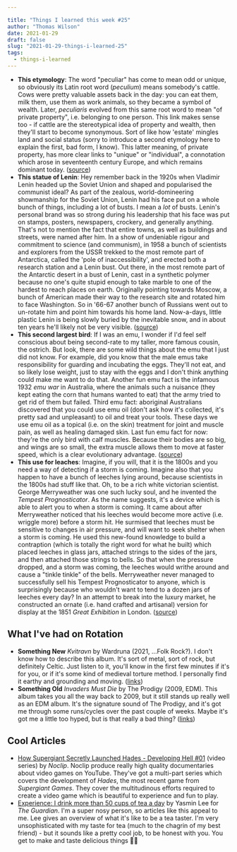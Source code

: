 ```yaml
---

title: "Things I learned this week #25"
author: "Thomas Wilson"
date: 2021-01-29
draft: false
slug: "2021-01-29-things-i-learned-25"
tags:
  - things-i-learned
---
```


- **This etymology**: The word "peculiar" has come to mean odd or unique, so obviously its Latin root word (_‌peculium_) means somebody's cattle. Cows were pretty valuable assets back in the day: you can eat them, milk them, use them as work animals, so they became a symbol of wealth. Later, _‌peculiaris_ evolved from this same root word to mean "of private property", i.e. belonging to one person. This link makes sense too - if cattle are the stereotypical idea of property and wealth, then they'll start to become synonymous. Sort of like how 'estate' mingles land and social status (sorry to introduce a second etymology here to explain the first, bad form, I know). This latter meaning, of private property, has more clear links to "unique" or "individual", a connotation which arose in seventeenth century Europe, and which remains dominant today. ([source](https://uselessetymology.com/2019/11/12/the-etymoooology-of-peculiar/))
- **This statue of Lenin**: Hey remember back in the 1920s when Vladimir Lenin headed up the Soviet Union and shaped and popularised the communist ideal? As part of the zealous, world-domineering showmanship for the Soviet Union, Lenin had his face put on a whole bunch of things, including a lot of busts. I mean a _lot_ of busts. Lenin's personal brand was so strong during his leadership that his face was put on stamps, posters, newspapers, crockery, and generally anything. That's not to mention the fact that entire towns, as well as buildings and streets, were named after him. In a show of undeniable rigour and commitment to science (and communism), in 1958 a bunch of scientists and explorers from the USSR trekked to the most remote part of Antarctica, called the 'pole of inaccessibility', and erected both a research station and a Lenin bust. Out there, in the most remote part of the Antarctic desert in a bust of Lenin, cast in a synthetic polymer because no one's quite stupid enough to take marble to one of the hardest to reach places on earth. Originally pointing towards Moscow, a bunch of American made their way to the research site and rotated him to face Washington. So in '66-67 another bunch of Russians went out to un-rotate him and point him towards his home land. Now-a-days, little plastic Lenin is being slowly buried by the inevitable snow, and in about ten years he'll likely not be very visible. ([source](https://www.worldabandoned.com/pole-of-inaccessibility))
- **This second largest bird**: If I was an emu, I wonder if I'd feel self conscious about being second-rate to my taller, more famous cousin, the ostrich. But look, there are some wild things about the emu that I just did not know. For example, did you know that the male emus take responsibility for guarding and incubating the eggs. They'll not eat, and so likely lose weight, just to stay with the eggs and I don't think anything could make me want to do that. Another fun emu fact is the infamous 1932 _emu war_ in Australia, where the animals such a nuisance (they kept eating the corn that humans wanted to eat) that the army tried to get rid of them but failed. Third emu fact: aboriginal Australians discovered that you could use emu oil (don't ask how it's collected, it's pretty sad and unpleasant) to oil and treat your tools. These days we use emu oil as a topical (i.e. on the skin) treatment for joint and muscle pain, as well as healing damaged skin. Last fun emu fact for now: they're the only bird with calf muscles. Because their bodies are so big, and wings are so small, the extra muscle allows them to move at faster speed, which is a clear evolutionary advantage. ([source](https://en.wikipedia.org/wiki/Emu))
- **This use for leaches**: Imagine, if you will, that it is the 1800s and you need a way of detecting if a storm is coming. Imagine also that you happen to have a bunch of leeches lying around, because scientists in the 1800s had stuff like that. Oh, to be a rich white victorian scientist. George Merryweather was one such lucky soul, and he invented the _Tempest Prognosticator_. As the name suggests, it's a device which is able to alert you to when a storm is coming. It came about after Merryweather noticed that his leeches would become more active (i.e. wriggle more) before a storm hit. He surmised that leeches must be sensitive to changes in air pressure, and will want to seek shelter when a storm is coming. He used this new-found knowledge to build a contraption (which is totally the right word for what he built) which placed leeches in glass jars, attached strings to the sides of the jars, and then attached those strings to bells. So that when the pressure dropped, and a storm was coming, the leeches would writhe around and cause a "tinkle tinkle" of the bells. Merryweather never managed to successfully sell his Tempest Prognosticator to anyone, which is surprisingly because who wouldn't want to tend to a dozen jars of leeches every day? In an attempt to break into the luxury market, he constructed an ornate (i.e. hand crafted and artisanal) version for display at the 1851 _Great Exhibition_ in London. ([source](https://en.wikipedia.org/wiki/Tempest_prognosticator))

## What I've had on Rotation

- **Something New** _Kvitravn_ by Wardruna (2021, ...Folk Rock?). I don't know how to describe this album. It's sort of metal, sort of rock, but definitely Celtic. Just listen to it, you'll know in the first few minutes if it's for you, or if it's some kind of medieval torture method. I personally find it earthy and grounding and moving. ([links](https://songwhip.com/wardruna/kvitravn2021))
- **Something Old** _Invaders Must Die_ by The Prodigy (2009, EDM). This album takes you all the way back to 2009, but it still stands up really well as an EDM album. It's the signature sound of The Prodigy, and it's got me through some runs/cycles over the past couple of weeks. Maybe it's got me a little too hyped, but is that really a bad thing? ([links](https://songwhip.com/the-prodigy/invadersmustdie))

## Cool Articles

- [How Supergiant Secretly Launched Hades - Developing Hell #01](https://www.youtube.com/watch?v=JzyE9hi912c) (video series) by _Noclip_. Noclip produce really high quality documentaries about video games on YouTube. They've got a multi-part series which covers the development of _Hades_, the most recent game from _Supergiant Games_. They cover the multitudinous efforts required to create a video game which is beautiful to experience and fun to play.
- [Experience: I drink more than 50 cups of tea a day](https://www.theguardian.com/lifeandstyle/2021/jan/15/experience-i-drink-more-than-50-cups-of-tea-a-day) by Yasmin Lee for _The Guardian_. I'm a super nosy person, so articles like this appeal to me. Lee gives an overview of what it's like to be a tea taster. I'm very unsophisticated with my taste for tea (much to the chagrin of my best friend) - but it sounds like a pretty cool job, to be honest with you. You get to make and taste delicious things 🤷‍♀️
